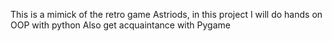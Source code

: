 This is a mimick of the retro game Astriods, in this project I will do hands on OOP with python
Also get acquaintance with Pygame 
